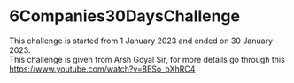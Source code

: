 <h1>6Companies30DaysChallenge</h1>
This challenge is started from 1 January 2023 and ended on 30 January 2023.<br>
This challenge is given from Arsh Goyal Sir, for more details go through this <a href="https://www.youtube.com/watch?v=8ESo_bXhRC4"> https://www.youtube.com/watch?v=8ESo_bXhRC4</a>
<br><br><br>
